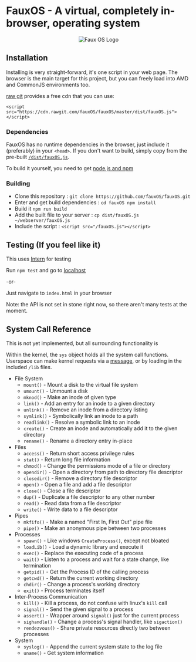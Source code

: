 # FauxOS - A virtual, completely in-browser, operating system

<p align="center">
  <img src="https://raw.githubusercontent.com/fauxOS/fauxOS/master/faux.png" title="Faux" alt="Faux OS Logo">
</p>

## Installation

Installing is very straight-forward, it's one script in your web page.
The browser is the main target for this project, but you can freely
load into AMD and CommonJS environments too.

[raw git](https://rawgit.com/) provides a free cdn that you can use:

`<script src="https://cdn.rawgit.com/fauxOS/fauxOS/master/dist/fauxOS.js"></script>`

### Dependencies

FauxOS has no runtime dependencies in the browser, just include it (preferably) in your `<head>`.
If you don't want to build, simply copy from the pre-built [`/dist/fauxOS.js`](https://raw.githubusercontent.com/fauxOS/fauxOS/master/dist/fauxOS.js).

To build it yourself, you need to get [node.js and npm](https://nodejs.org/en/download/)

### Building

+ Clone this repository : `git clone https://github.com/fauxOS/fauxOS.git`
+ Enter and get build dependencies : `cd fauxOS npm install`
+ Build it `npm run build`
+ Add the built file to your server : `cp dist/fauxOS.js ~/webserver/fauxOS.js`
+ Include the script : `<script src="/fauxOS.js"></script>`

## Testing (If you feel like it)

This uses [Intern](https://theintern.github.io) for testing

Run `npm test` and go to [localhost](http://localhost:8000)

-or-

Just navigate to `index.html` in your browser

Note: the API is not set in stone right now, so there aren't many tests at the moment.

## System Call Reference

This is not yet implemented, but all surrounding functionality is

Within the kernel, the `sys` object holds all the system call functions. Userspace
can make kernel requests via a [message](https://developer.mozilla.org/en-US/docs/Web/API/DedicatedWorkerGlobalScope/postMessage), or
by loading in the included `/lib` files.

+ File System
  - `mount()` - Mount a disk to the virtual file system
  - `umount()` - Unmount a disk
  - `mknod()` - Make an inode of given type
  - `link()` - Add an entry for an inode to a given directory
  - `unlink()` - Remove an inode from a directory listing
  - `symlink()` - Symbolically link an inode to a path
  - `readlink()` - Resolve a symbolic link to an inode
  - `create()` - Create an inode and automatically add it to the given directory
  - `rename()` - Rename a directory entry in-place
+ Files
  - `access()` - Return short access privilege rules
  - `stat()` - Return long file information
  - `chmod()` - Change the permissions mode of a file or directory
  - `opendir()` - Open a directory from path to directory file descriptor
  - `closedir()` - Remove a directory file descriptor
  - `open()` - Open a file and add a file descriptor
  - `close()` - Close a file descriptor
  - `dup()` - Duplicate a file descriptor to any other number
  - `read()` - Read data from a file descriptor
  - `write()` - Write data to a file descriptor
+ Pipes
  - `mkfifo()` - Make a named "First In, First Out" pipe file
  - `pipe()` - Make an anonymous pipe between two processes
+ Processes
  - `spawn()` - Like windows `CreateProcess()`, except not bloated
  - `loadLib()` - Load a dynamic library and execute it
  - `exec()` - Replace the executing code of a process
  - `wait()` - Listen to a process and wait for a state change, like termination
  - `getpid()` - Get the Process ID of the calling process
  - `getcwd()` - Return the current working directory
  - `chdir()` - Change a process's working directory
  - `exit()` - Process terminates itself
+ Inter-Process Communication
  - `kill()` - Kill a process, do not confuse with linux's `kill` call
  - `signal()` - Send the given signal to a process
  - `assert()` - Wrapper around `signal()` just for the current process
  - `sighandle()` - Change a process's signal handler, like `sigaction()`
  - `rendezvous()` - Share private resources directly two between processes
+ System
  - `syslog()` - Append the current system state to the log file
  - `uname()` - Get system information
